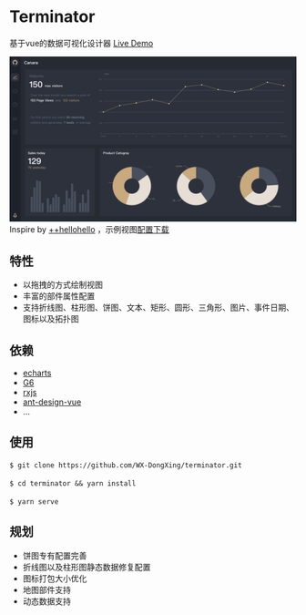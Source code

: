 # Terminator
基于vue的数据可视化设计器 [Live Demo](http://www.linmo.site)

![](./docs/dashboard-dark.jpg)
Inspire by [++hellohello](https://dribbble.com/shots/6292538-Dashboard-Dark)
，示例视图<a href="./docs/dashboard.json" download="dashboard.json">配置下载</a>

## 特性
* 以拖拽的方式绘制视图
* 丰富的部件属性配置
* 支持折线图、柱形图、饼图、文本、矩形、圆形、三角形、图片、事件日期、图标以及拓扑图

## 依赖
* [echarts](https://echarts.apache.org/zh/index.html)
* [G6](https://g6.antv.vision/zh)
* [rxjs](https://rxjs.dev/)
* [ant-design-vue](https://www.antdv.com/docs/vue/introduce-cn/)
* ...

## 使用
```
$ git clone https://github.com/WX-DongXing/terminator.git

$ cd terminator && yarn install

$ yarn serve
```

## 规划
* 饼图专有配置完善
* 折线图以及柱形图静态数据修复配置
* 图标打包大小优化
* 地图部件支持
* 动态数据支持
